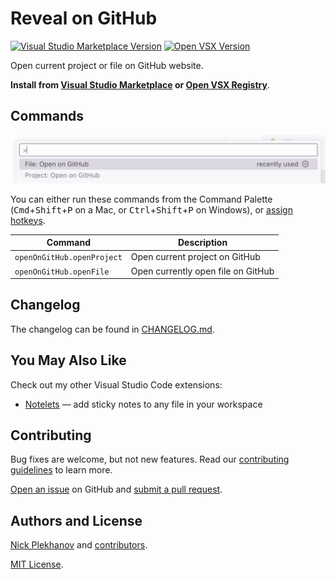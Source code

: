 # Reveal on GitHub

<a href="https://marketplace.visualstudio.com/items?itemName=nicksp.reveal-on-github" target="__blank"><img src="https://img.shields.io/visual-studio-marketplace/v/nicksp.reveal-on-github.svg?color=eee&amp;label=VS%20Code%20Marketplace&logo=visual-studio-code" alt="Visual Studio Marketplace Version" /></a> <a href="https://open-vsx.org/extension/nicksp/reveal-on-github" target="__blank"><img src="https://img.shields.io/open-vsx/v/nicksp/reveal-on-github?color=eee&amp;label=Open%20VSX%20Registry&logo=open-vsx" alt="Open VSX Version" /></a>

Open current project or file on GitHub website.

**Install from [Visual Studio Marketplace](https://marketplace.visualstudio.com/items?itemName=nicksp.reveal-on-github) or [Open VSX Registry](https://open-vsx.org/extension/nicksp/reveal-on-github)**.

## Commands

![Reveal on GitHub commands](screenshots/extension.png)

You can either run these commands from the Command Palette (<kbd>Cmd</kbd>+<kbd>Shift</kbd>+<kbd>P</kbd> on a Mac, or <kbd>Ctrl</kbd>+<kbd>Shift</kbd>+<kbd>P</kbd> on Windows), or [assign hotkeys](https://code.visualstudio.com/docs/configure/keybindings).

| Command                    | Description                        |
| -------------------------- | ---------------------------------- |
| `openOnGitHub.openProject` | Open current project on GitHub     |
| `openOnGitHub.openFile`    | Open currently open file on GitHub |

## Changelog

The changelog can be found in [CHANGELOG.md](CHANGELOG.md).

## You May Also Like

Check out my other Visual Studio Code extensions:

- [Notelets](https://marketplace.visualstudio.com/items?itemName=nicksp.notelets) — add sticky notes to any file in your workspace

## Contributing

Bug fixes are welcome, but not new features. Read our [contributing guidelines](CONTRIBUTING.md) to learn more.

[Open an issue](https://github.com/nicksp/vscode-open-on-github/issues) on GitHub and [submit a pull request](https://github.com/nicksp/vscode-open-on-github/pulls).

## Authors and License

[Nick Plekhanov](https://plekhanov.me) and [contributors](https://github.com/nicksp/vscode-open-on-github/graphs/contributors).

[MIT License](LICENSE.md).
